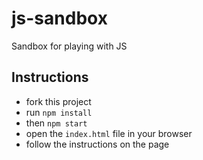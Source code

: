 # js-sandbox

Sandbox for playing with JS

## Instructions

- fork this project
- run `npm install`
- then `npm start`
- open the `index.html` file in your browser
- follow the instructions on the page
